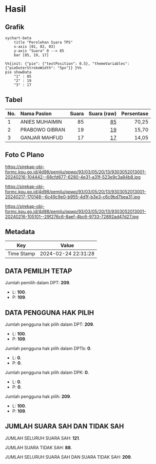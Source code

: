 # Hasil

## Grafik

```mermaid
xychart-beta
    title "Perolehan Suara TPS"
    x-axis [01, 02, 03]
    y-axis "Suara" 0 --> 85
    bar [85, 19, 17]
```

```mermaid
%%{init: {"pie": {"textPosition": 0.5}, "themeVariables": {"pieOuterStrokeWidth": "5px"}} }%%
pie showData
    "1" : 85
    "2" : 19
    "3" : 17
```

## Tabel

| No. | Nama Paslon    | Suara | Suara (raw) | Persentase |
|:--- |:-------------- | -----:| -----------:| ----------:|
| 1   | ANIES MUHAIMIN | 85    | [85][p-1]   | 70,25      |
| 2   | PRABOWO GIBRAN | 19    | [19][p-2]   | 15,70      |
| 3   | GANJAR MAHFUD  | 17    | [17][p-3]   | 14,05      |


[p-1]: https://github.com/gigit-pemilu/pemilu-2024-93-papua-selatan/blob/main/pilpres/hitung-suara/sub/93-papua-selatan/sub/03-mappi/sub/05-haju/sub/2013-geiripim/sub/001-tps/sub/paslon-1.txt
[p-2]: https://github.com/gigit-pemilu/pemilu-2024-93-papua-selatan/blob/main/pilpres/hitung-suara/sub/93-papua-selatan/sub/03-mappi/sub/05-haju/sub/2013-geiripim/sub/001-tps/sub/paslon-2.txt
[p-3]: https://github.com/gigit-pemilu/pemilu-2024-93-papua-selatan/blob/main/pilpres/hitung-suara/sub/93-papua-selatan/sub/03-mappi/sub/05-haju/sub/2013-geiripim/sub/001-tps/sub/paslon-3.txt

## Foto C Plano

https://sirekap-obj-formc.kpu.go.id/4d98/pemilu/ppwp/93/03/05/20/13/9303052013001-20240216-104442--68cfd677-6280-4e31-a31f-523e9c3a84b8.jpg

https://sirekap-obj-formc.kpu.go.id/4d98/pemilu/ppwp/93/03/05/20/13/9303052013001-20240217-170148--6c49c9e0-b955-4d1f-b3e3-c6c9bd7bea31.jpg

https://sirekap-obj-formc.kpu.go.id/4d98/pemilu/ppwp/93/03/05/20/13/9303052013001-20240216-105101--29f276c6-8aef-4bc6-9733-72892ad47d27.jpg


## Metadata

| Key        | Value               |
| ---------- | ------------------- |
| Time Stamp | 2024-02-24 22:31:28 |


## DATA PEMILIH TETAP

Jumlah pemilih dalam DPT: **209**.
 * L: **100**.
 * P: **109**.

## DATA PENGGUNA HAK PILIH

Jumlah pengguna hak pilih dalam DPT: **209**.
 * L: **100**.
 * P: **109**.

Jumlah pengguna hak pilih dalam DPTb: **0**.
 * L: **0**.
 * P: **0**.

Jumlah pengguna hak pilih dalam DPK: **0**.
 * L: **0**.
 * P: **0**.

Jumlah pengguna hak pilih: **209**.
 * L: **100**.
 * P: **109**.

## JUMLAH SUARA SAH DAN TIDAK SAH

JUMLAH SELURUH SUARA SAH: **121**.

JUMLAH SUARA TIDAK SAH: **88**.

JUMLAH SELURUH SUARA SAH DAN SUARA TIDAK SAH: **209**.


